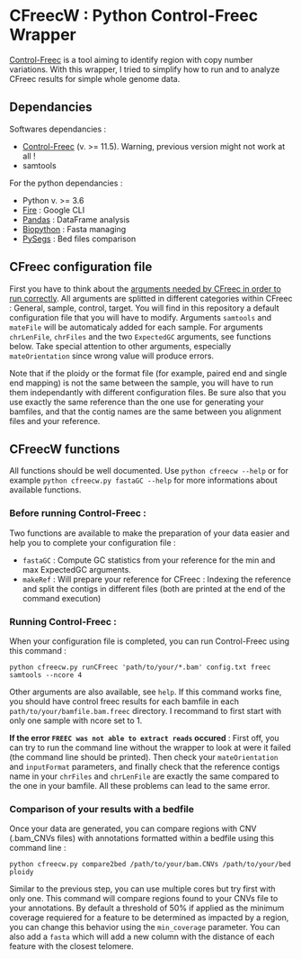 # CFreecW : Python Control-Freec Wrapper 

[Control-Freec](http://boevalab.com/FREEC/) is a tool aiming to identify region with copy number variations. 
With this wrapper, I tried to simplify how to run and to analyze CFreec results for simple whole genome data.

## Dependancies

Softwares dependancies :

* [Control-Freec](http://boevalab.com/FREEC/index.html#downloads) (v. >= 11.5). Warning, previous version might not work at all !
* samtools

For the python dependancies :

* Python v. >= 3.6
* [Fire](https://github.com/google/python-fire) : Google CLI
* [Pandas](https://pandas.pydata.org/) : DataFrame analysis
* [Biopython](https://biopython.org/) : Fasta managing
* [PySegs](https://github.com/jsgounot/PySegs) : Bed files comparison

## CFreec configuration file

First you have to think about the [arguments needed by CFreec in order to run correctly](http://boevalab.com/FREEC/tutorial.html#CONFIG). All arguments are splitted in different categories within CFreec : General, sample, control, target. You will find in this repository a default configuration file that you will have to modify. Arguments `samtools` and `mateFile` will be automaticaly added for each sample. For arguments `chrLenFile`, `chrFiles` and the two `ExpectedGC` arguments, see functions below. Take special attention to other arguments, especially `mateOrientation` since wrong value will produce errors.

Note that if the ploidy or the format file (for example, paired end and single end mapping) is not the same between the sample, you will have to run them independantly with different configuration files. Be sure also that you use exactly the same reference than the one use for generating your bamfiles, and that the contig names are the same between you alignment files and your reference.

## CFreecW functions

All functions should be well documented. Use `python cfreecw --help` or for example `python cfreecw.py fastaGC --help` for more informations about available functions.

### Before running Control-Freec :

Two functions are available to make the preparation of your data easier and help you to complete your configuration file :

* `fastaGC` : Compute GC statistics from your reference for the min and max ExpectedGC arguments.
* `makeRef` : Will prepare your reference for CFreec : Indexing the reference and split the contigs in different files (both are printed at the end of the command execution)

### Running Control-Freec :

When your configuration file is completed, you can run Control-Freec using this command : 

`python cfreecw.py runCFreec 'path/to/your/*.bam' config.txt freec samtools --ncore 4`

Other arguments are also available, see `help`. If this command works fine, you should have control freec results for each bamfile in each `path/to/your/bamfile.bam.freec` directory. I recommand to first start with only one sample with ncore set to 1. 

**If the error `FREEC was not able to extract reads` occured** : First off, you can try to run the command line without the wrapper to look at were it failed (the command line should be printed). Then check your `mateOrientation` and `inputFormat` parameters, and finally check that the reference contigs name in your `chrFiles` and `chrLenFile` are exactly the same compared to the one in your bamfile. All these problems can lead to the same error.

### Comparison of your results with a bedfile

Once your data are generated, you can compare regions with CNV (.bam_CNVs files) with annotations formatted within a bedfile using this command line :

`python cfreecw.py compare2bed /path/to/your/bam.CNVs /path/to/your/bed ploidy`

Similar to the previous step, you can use multiple cores but try first with only one. This command will compare regions found to your CNVs file to your annotations. By default a threshold of 50% if applied as the minimum coverage requiered for a feature to be determined as impacted by a region, you can change this behavior using the `min_coverage` parameter. You can also add a `fasta` which will add a new column with the distance of each feature with the closest telomere.